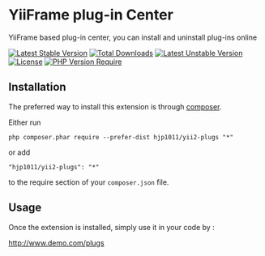 YiiFrame plug-in Center
=======================
YiiFrame based plug-in center, you can install and uninstall plug-ins online

[![Latest Stable Version](http://poser.pugx.org/hjp1011/yii2-plugs/v)](https://packagist.org/packages/hjp1011/yii2-plugs) [![Total Downloads](http://poser.pugx.org/hjp1011/yii2-plugs/downloads)](https://packagist.org/packages/hjp1011/yii2-plugs) [![Latest Unstable Version](http://poser.pugx.org/hjp1011/yii2-plugs/v/unstable)](https://packagist.org/packages/hjp1011/yii2-plugs) [![License](http://poser.pugx.org/hjp1011/yii2-plugs/license)](https://packagist.org/packages/hjp1011/yii2-plugs) [![PHP Version Require](http://poser.pugx.org/hjp1011/yii2-plugs/require/php)](https://packagist.org/packages/hjp1011/yii2-plugs)

Installation
------------

The preferred way to install this extension is through [composer](http://getcomposer.org/download/).

Either run

```
php composer.phar require --prefer-dist hjp1011/yii2-plugs "*"
```

or add

```
"hjp1011/yii2-plugs": "*"
```

to the require section of your `composer.json` file.


Usage
-----

Once the extension is installed, simply use it in your code by  :

http://www.demo.com/plugs
